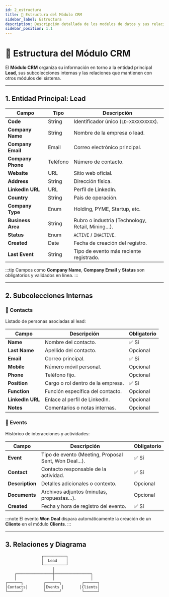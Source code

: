 ```yaml
---
id: 2_estructura
title: 📐 Estructura del Módulo CRM
sidebar_label: Estructura
description: Descripción detallada de los modelos de datos y sus relaciones en el módulo CRM.
sidebar_position: 1.1
---
```


# 📐 Estructura del Módulo CRM

El **Módulo CRM** organiza su información en torno a la entidad principal **Lead**, sus subcolecciones internas y las relaciones que mantienen con otros módulos del sistema.

---

## 1. Entidad Principal: **Lead**

| Campo             | Tipo     | Descripción                                                      |
|-------------------|----------|------------------------------------------------------------------|
| **Code**          | String   | Identificador único (`LD-XXXXXXXXXX`).                           |
| **Company Name**  | String   | Nombre de la empresa o lead.                                     |
| **Company Email** | Email    | Correo electrónico principal.                                    |
| **Company Phone** | Teléfono | Número de contacto.                                              |
| **Website**       | URL      | Sitio web oficial.                                               |
| **Address**       | String   | Dirección física.                                                |
| **LinkedIn URL**  | URL      | Perfil de LinkedIn.                                              |
| **Country**       | String   | País de operación.                                               |
| **Company Type**  | Enum     | Holding, PYME, Startup, etc.                                     |
| **Business Area** | String   | Rubro o industria (Technology, Retail, Mining…).                |
| **Status**        | Enum     | `ACTIVE` / `INACTIVE`.                                           |
| **Created**       | Date     | Fecha de creación del registro.                                  |
| **Last Event**    | String   | Tipo de evento más reciente registrado.                          |

:::tip
Campos como **Company Name**, **Company Email** y **Status** son obligatorios y validados en línea.
:::

---

## 2. Subcolecciones Internas

### 📇 Contacts

Listado de personas asociadas al lead:

| Campo           | Descripción                                   | Obligatorio |
|-----------------|-----------------------------------------------|-------------|
| **Name**        | Nombre del contacto.                          | ✅ Sí        |
| **Last Name**   | Apellido del contacto.                        | Opcional    |
| **Email**       | Correo principal.                             | ✅ Sí        |
| **Mobile**      | Número móvil personal.                        | Opcional    |
| **Phone**       | Teléfono fijo.                                | Opcional    |
| **Position**    | Cargo o rol dentro de la empresa.             | ✅ Sí        |
| **Function**    | Función específica del contacto.              | Opcional    |
| **LinkedIn URL**| Enlace al perfil de LinkedIn.                 | Opcional    |
| **Notes**       | Comentarios o notas internas.                 | Opcional    |

### 📅 Events

Histórico de interacciones y actividades:

| Campo         | Descripción                                         | Obligatorio |
|---------------|-----------------------------------------------------|-------------|
| **Event**     | Tipo de evento (Meeting, Proposal Sent, Won Deal…). | ✅ Sí        |
| **Contact**   | Contacto responsable de la actividad.               | ✅ Sí        |
| **Description** | Detalles adicionales o contexto.                  | Opcional    |
| **Documents** | Archivos adjuntos (minutas, propuestas…).           | Opcional    |
| **Created**   | Fecha y hora de registro del evento.                | ✅ Sí        |

:::note
El evento **Won Deal** dispara automáticamente la creación de un **Cliente** en el módulo **Clients**.
:::

---

## 3. Relaciones y Diagrama

```text
                ┌──────────┐
                │  Lead    │
                └──────────┘
                     │
    ┌────────────────┼────────────────┐
    │                │                │
┌──────┐         ┌──────┐         ┌──────┐
│Contacts│       │Events │       │Clients│
└──────┘         └──────┘         └──────┘
